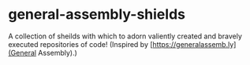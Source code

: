 # general-assembly-shields

A collection of sheilds with which to adorn valiently created and bravely
executed repositories of code! (Inspired by [https://generalassemb.ly](General Assembly).)
